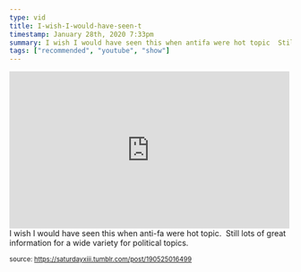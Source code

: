 ```yaml
---
type: vid
title: I-wish-I-would-have-seen-t
timestamp: January 28th, 2020 7:33pm
summary: I wish I would have seen this when antifa were hot topic  Still lots of great information for a wide variety for political topicsbrp 
tags: ["recommended", "youtube", "show"]
---
```

<iframe width="500" height="281"  id="youtube_iframe" src="https://www.youtube.com/embed/bgwS_FMZ3nQ?feature=oembed&amp;enablejsapi=1&amp;origin=http://safe.txmblr.com&amp;wmode=opaque" frameborder="0" allow="accelerometer; autoplay; clipboard-write; encrypted-media; gyroscope; picture-in-picture" allowfullscreen></iframe>                    
                                            <div class="caption">
I wish I would have seen this when anti-fa were hot topic.  Still lots of great information for a wide variety for political topics.<br/>
 
                                                    
<small>source: https://saturdayxiii.tumblr.com/post/190525016499</small>